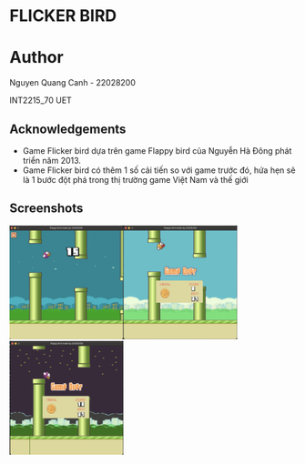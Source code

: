 
# FLICKER BIRD


# Author
Nguyen Quang Canh - 22028200

INT2215_70 
UET

## Acknowledgements
* Game Flicker bird dựa trên game Flappy bird của  Nguyễn Hà Đông phát triển năm 2013.
* Game Flicker bird có thêm 1 số cải tiến so với game trước đó, hứa hẹn sẽ là 1 bước đột phá trong thị trường game Việt Nam và thế giới
  
## Screenshots
<img src="https://github.com/croyce97/BTL_LTNC/blob/main/image/Demo1.png" alt="Ảnh mô tả" width="200" height="200"><img src="https://github.com/croyce97/BTL_LTNC/blob/main/image/Demo2.png" alt="Ảnh mô tả" width="200" height="200"><img src="https://github.com/croyce97/BTL_LTNC/blob/main/image/Demo3.png" alt="Ảnh mô tả" width="200" height="200">




